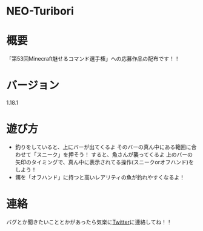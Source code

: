 # NEO-Turibori
# 概要
「第53回Minecraft魅せるコマンド選手権」への応募作品の配布です！！

# バージョン
1.18.1
# 遊び方
- 釣りをしていると、上にバーが出てくるよ
  そのバーの真ん中にある範囲に合わせて「スニーク」を押そう！
  すると、魚さんが襲ってくるよ
  上のバーの矢印のタイミングで、真ん中に表示されてる操作(スニークorオフハンド)をしよう！
- 餌を「オフハンド」に持つと高いレアリティの魚が釣れやすくなるよ！
# 連絡
バグとか聞きたいこととかがあったら気楽に[Twitter](https://twitter.com/Hadume_Damui)に連絡してね！！
